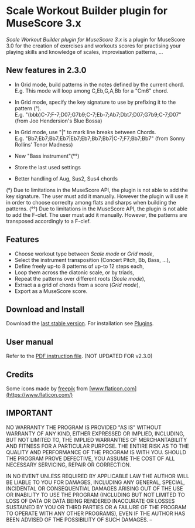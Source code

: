 # Scale Workout Builder plugin for MuseScore 3.x
*Scale Workout Builder plugin for MuseScore 3.x* is a plugin for MuseScore 3.0 for the creation of exercises and workouts scores for practising your playing skills and knowledge of scales, improvisation patterns, ...

## New features in 2.3.0
* In Grid mode, build patterns in the notes defined by the current chord.<br/>E.g. This mode will loop among C,Eb,G,A,Bb for a "Cm6" chord.
* In Grid mode, specify the key signature to use by prefixing it to the pattern (°).<br> E.g. "(bbb)C-7;F-7;D07;G7b9;C-7;Eb-7;Ab7;Dbt7;D07;G7b9;C-7;D07" (from Joe Hendersion's Blue Bossa)
* In Grid mode, use "|" to mark line breaks between Chords.<br/>E.g. "Bb7;Eb7;Bb7;Eb7|Eb7;Eb7;Bb7;Bb7|C-7;F7;Bb7;Bb7" (from Sonny Rollins' Tenor Madness)

* New "Bass instrument"(°°)
* Store the last used settings
* Better handling of Aug, Sus2, Sus4 chords

(°) Due to limitations in the MuseScore API, the plugin is not able to add the key signature. The user must add it manually. However the plugin will use it in order to choose correclty among flats and sharps when building the patterns. 
(°°) Due to limitations in the MuseScore API, the plugin is not able to add the F-clef. The user must add it manually. However, the patterns are transposed accordingly to a F-clef. 

## Features
* Choose workout type between *Scale mode* or *Grid mode*,
* Select the instrument transposition (Concert Pitch, Bb, Bass, ...),
* Define freely up-to 8 patterns of up-to 12 steps each,
* Loop them across the diatonic scale, or by triads,
* Repeat the patterns over different roots (*Scale mode*),
* Extract a a grid of chords from a score (*Grid mode*),
* Export as a MuseScore score.

## Download and Install ##
Download the [last stable version](https://github.com/lgvr123/musescore-workoutbuilder/releases).
For installation see [Plugins](https://musescore.org/en/handbook/3/plugins).

## User manual
Refer to the [PDF instruction file](user_manual.pdf). (NOT UPDATED FOR v2.3.0)

## Credits
Some icons made by [freepik](https://www.flaticon.com/authors/freepik) from [www.flaticon.com](https://www.flaticon.com/)


## IMPORTANT
NO WARRANTY THE PROGRAM IS PROVIDED "AS IS" WITHOUT WARRANTY OF ANY KIND, EITHER EXPRESSED OR IMPLIED, INCLUDING, BUT NOT LIMITED TO, THE IMPLIED WARRANTIES OF MERCHANTABILITY AND FITNESS FOR A PARTICULAR PURPOSE. THE ENTIRE RISK AS TO THE QUALITY AND PERFORMANCE OF THE PROGRAM IS WITH YOU. SHOULD THE PROGRAM PROVE DEFECTIVE, YOU ASSUME THE COST OF ALL NECESSARY SERVICING, REPAIR OR CORRECTION.

IN NO EVENT UNLESS REQUIRED BY APPLICABLE LAW THE AUTHOR WILL BE LIABLE TO YOU FOR DAMAGES, INCLUDING ANY GENERAL, SPECIAL, INCIDENTAL OR CONSEQUENTIAL DAMAGES ARISING OUT OF THE USE OR INABILITY TO USE THE PROGRAM (INCLUDING BUT NOT LIMITED TO LOSS OF DATA OR DATA BEING RENDERED INACCURATE OR LOSSES SUSTAINED BY YOU OR THIRD PARTIES OR A FAILURE OF THE PROGRAM TO OPERATE WITH ANY OTHER PROGRAMS), EVEN IF THE AUTHOR HAS BEEN ADVISED OF THE POSSIBILITY OF SUCH DAMAGES.
–
